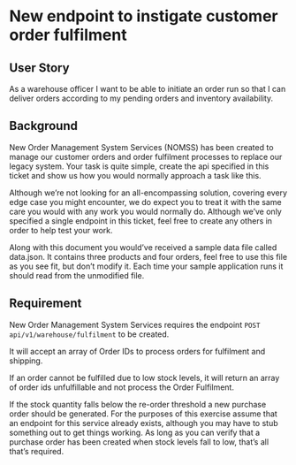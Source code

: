 # New endpoint to instigate customer order fulfilment
## User Story
As a warehouse officer I want to be able to initiate an order run so that I can deliver orders according to my pending orders and inventory availability.
## Background
New Order Management System Services (NOMSS) has been created to manage our customer orders and order fulfilment processes to replace our legacy system. Your task is quite simple, create the api specified in this ticket and show us how you would normally approach a task like this. 

Although we’re not looking for an all-encompassing solution, covering every edge case you might encounter, we do expect you to treat it with the same care you would with any work you would normally do. Although we’ve only specified a single endpoint in this ticket, feel free to create any others in order to help test your work. 

Along with this document you would’ve received a sample data file called data.json. It contains three products and four orders, feel free to use this file as you see fit, but don’t modify it. Each time your sample application runs it should read from the unmodified file.
## Requirement
New Order Management System Services requires the endpoint `POST api/v1/warehouse/fulfilment` to be created. 

It will accept an array of Order IDs to process orders for fulfilment and shipping. 

If an order cannot be fulfilled due to low stock levels, it will return an array of order ids unfulfillable and not process the Order Fulfilment. 

If the stock quantity falls below the re-order threshold a new purchase order should be generated. For the purposes of this exercise assume that an endpoint for this service already exists, although you may have to stub something out to get things working. As long as you can verify that a purchase order has been created when stock levels fall to low, that’s all that’s required.
